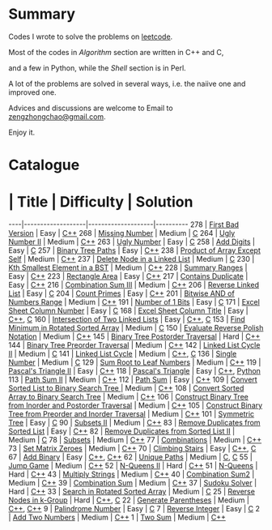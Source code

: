 # Summary
Codes I wrote to solve the problems on [leetcode](https://leetcode.com/).

Most of the codes in *Algorithm* section are written in C++ and C, 

and a few in Python, while the *Shell* section is in Perl.

A lot of the problems are solved in several ways, i.e. the naiive one and improved one.

Advices and discussions are welcome to Email to zengzhongchao@gmail.com.

Enjoy it.

# Catalogue
 # |      Title        | Difficulty         |   Solution
----|-------------------|--------------------|----------
278 | [First Bad Version](https://leetcode.com/problems/first-bad-version/)    | Easy  | [C++](Algorithms/firstBadVersion.cpp)
268 | [Missing Number](https://leetcode.com/problems/missing-number/)    | Medium  | [C](Algorithms/missingNumber.c)
264 | [Ugly Number II](https://leetcode.com/problems/ugly-number-ii/)    | Medium  | [C++](Algorithms/nthUglyNumber.cpp)
263 | [Ugly Number](https://leetcode.com/problems/ugly-number/)    | Easy  | [C](Algorithms/isUgly.c)
258 | [Add Digits](https://leetcode.com/problems/add-digits/)    | Easy  | [C](Algorithms/addDigits.c)
257 | [Binary Tree Paths](https://leetcode.com/problems/binary-tree-paths/)    | Easy  | [C++](Algorithms/binaryTreePaths.cpp)
238 | [Product of Array Except Self](https://leetcode.com/problems/product-of-array-except-self/)    | Medium  | [C++](Algorithms/productExceptSelf.cpp)
237 | [Delete Node in a Linked List](https://leetcode.com/problems/delete-node-in-a-linked-list/)    | Medium  | [C](Algorithms/deleteNode.c)
230 | [Kth Smallest Element in a BST](https://leetcode.com/problems/kth-smallest-element-in-a-bst/)    | Medium  | [C++](Algorithms/kthSmallest.cpp)
228 | [Summary Ranges](https://leetcode.com/problems/summary-ranges/)    | Easy  | [C++](Algorithms/summaryRanges.cpp)
223 | [Rectangle Area](https://leetcode.com/problems/rectangle-area/)    | Easy  | [C++](Algorithms/computeArea.cpp)
217 | [Contains Duplicate](https://leetcode.com/problems/contains-duplicate/)    | Easy  | [C++](Algorithms/containsDuplicate.cpp)
216 | [Combination Sum III](https://leetcode.com/problems/combination-sum-iii/)    | Medium  | [C++](Algorithms/combinationSum3.cpp)
206 | [Reverse Linked List](https://leetcode.com/problems/reverse-linked-list/)    | Easy  | [C](Algorithms/reverseList.c)
204 | [Count Primes](https://leetcode.com/problems/count-primes/)    | Easy  | [C++](Algorithms/countPrimes.cpp)
201 | [Bitwise AND of Numbers Range](https://leetcode.com/problems/bitwise-and-of-numbers-range/)    | Medium  | [C++](Algorithms/rangeBitwiseAnd.cpp)
191 | [Number of 1 Bits](https://leetcode.com/problems/number-of-1-bits/)    | Easy  | [C](Algorithms/hammingWeight.c)
171 | [Excel Sheet Column Number](https://leetcode.com/problems/excel-sheet-column-number/)    | Easy  | [C](Algorithms/ExceltitleToNumber.c)
168 | [Excel Sheet Column Title](https://leetcode.com/problems/excel-sheet-column-title/)    | Easy  | [C++](Algorithms/ExcelconvertToTitle.cpp), [C](Algorithms/ExcelconvertToTitle.c)
160 | [Intersection of Two Linked Lists](https://leetcode.com/problems/intersection-of-two-linked-lists/)    | Easy  | [C++](Algorithms/ExcelconvertToTitle.cpp), [C](Algorithms/getIntersectionNode.c)
153 | [Find Minimum in Rotated Sorted Array](https://leetcode.com/problems/find-minimum-in-rotated-sorted-array/)    | Medium  | [C](Algorithms/findMin.c)
150 | [Evaluate Reverse Polish Notation](https://leetcode.com/problems/evaluate-reverse-polish-notation/)    | Medium  | [C++](Algorithms/evalRPN.cpp)
145 | [Binary Tree Postorder Traversal](https://leetcode.com/problems/binary-tree-postorder-traversal/)    | Hard  | [C++](Algorithms/postorderTraversal.cpp)
144 | [Binary Tree Preorder Traversal](https://leetcode.com/problems/binary-tree-preorder-traversal/)    | Medium  | [C++](Algorithms/preorderTraversal.cpp)
142 | [Linked List Cycle II](https://leetcode.com/problems/linked-list-cycle-ii/)    | Medium  | [C](Algorithms/detectCycle.c)
141 | [Linked List Cycle](https://leetcode.com/problems/linked-list-cycle/)    | Medium  | [C++](Algorithms/hasCycle.cpp), [C](Algorithms/hasCycle_fast_slow.c)
136 | [Single Number](https://leetcode.com/problems/single-number/)    | Medium  | [C](Algorithms/singleNumber.c)
129 | [Sum Root to Leaf Numbers](https://leetcode.com/problems/sum-root-to-leaf-numbers/)    | Medium  | [C++](Algorithms/sumNumbers.cpp)
119 | [Pascal's Triangle II](https://leetcode.com/problems/pascals-triangle-ii/)    | Easy  | [C++](Algorithms/getRow.cpp)
118 | [Pascal's Triangle](https://leetcode.com/problems/pascals-triangle/)    | Easy  | [C++](Algorithms/Pascal_Triangle.cpp), [Python](Algorithms/Pascal_Triangle.py)
113 | [Path Sum II](https://leetcode.com/problems/path-sum-ii/)    | Medium  | [C++](Algorithms/pathSum.cpp)
112 | [Path Sum](https://leetcode.com/problems/path-sum/)    | Easy  | [C++](Algorithms/hasPathSum.cpp)
109 | [Convert Sorted List to Binary Search Tree ](https://leetcode.com/problems/convert-sorted-list-to-binary-search-tree/)    | Medium  | [C++](Algorithms/sortedListToBST.cpp)
108 | [Convert Sorted Array to Binary Search Tree](https://leetcode.com/problems/convert-sorted-array-to-binary-search-tree/)    | Medium  | [C++](Algorithms/sortedArrayToBST.cpp)
106 | [Construct Binary Tree from Inorder and Postorder Traversal](https://leetcode.com/problems/construct-binary-tree-from-inorder-and-postorder-traversal/)    | Medium  | [C++](Algorithms/buildTree_inorder_postorder.cpp)
105 | [Construct Binary Tree from Preorder and Inorder Traversal](https://leetcode.com/problems/construct-binary-tree-from-preorder-and-inorder-traversal/)    | Medium  | [C++](Algorithms/buildTree.cpp)
101 | [Symmetric Tree](https://leetcode.com/problems/symmetric-tree/)    | Easy  | [C](Algorithms/isSymmetric.c)
90 | [Subsets II](https://leetcode.com/problems/subsets-ii/)    | Medium  | [C++](Algorithms/subsetsWithDup.cpp)
83 | [Remove Duplicates from Sorted List](https://leetcode.com/problems/remove-duplicates-from-sorted-list/)    | Easy  | [C++](Algorithms/deleteDuplicates.cpp)
82 | [Remove Duplicates from Sorted List II](https://leetcode.com/problems/remove-duplicates-from-sorted-list-ii/)    | Medium  | [C](Algorithms/deleteDuplicates2.c)
78 | [Subsets](https://leetcode.com/problems/subsets/)    | Medium  | [C++](Algorithms/subsets.cpp)
77 | [Combinations](https://leetcode.com/problems/combinations/)    | Medium  | [C++](Algorithms/combine.cpp)
73 | [Set Matrix Zeroes](https://leetcode.com/problems/set-matrix-zeroes/)    | Medium  | [C++](Algorithms/setZeroes.cpp)
70 | [Climbing Stairs](https://leetcode.com/problems/climbing-stairs/)    | Easy  | [C++](Algorithms/climbStairs.cpp), [C](Algorithms/climbStairs.c)
67 | [Add Binary](https://leetcode.com/problems/add-binary/)    | Easy  | [C++](Algorithms/climbStairs.cpp), [C++](Algorithms/addBinary.cpp)
62 | [Unique Paths](https://leetcode.com/problems/unique-paths/)    | Medium  | [C](Algorithms/climbStairs.cpp), [C](Algorithms/uniquePaths.c)
55 | [Jump Game](https://leetcode.com/problems/jump-game/)    | Medium  | [C++](Algorithms/canJump.cpp)
52 | [N-Queens II](https://leetcode.com/problems/n-queens-ii/)    | Hard  | [C++](Algorithms/totalNQueens.cpp)
51 | [N-Queens](https://leetcode.com/problems/n-queens/)    | Hard  | [C++](Algorithms/solveNQueens.cpp)
43 | [Multiply Strings](https://leetcode.com/problems/multiply-strings/)    | Medium  | [C++](Algorithms/multiply.cpp)
40 | [Combination Sum2](https://leetcode.com/problems/combination-sum-ii/)  | Medium  | [C++](Algorithms/combinationSum2.cpp)
39 | [Combination Sum](https://leetcode.com/problems/combination-sum/)  | Medium  | [C++](Algorithms/combinationSum.cpp)
37 | [Sudoku Solver](https://leetcode.com/problems/sudoku-solver/)  | Hard  | [C++](Algorithms/solveSudoku.cpp)
33 | [Search in Rotated Sorted Array](https://leetcode.com/problems/search-in-rotated-sorted-array/)  | Medium  | [C](Algorithms/search.c)
25 | [Reverse Nodes in k-Group](https://leetcode.com/problems/reverse-nodes-in-k-group/)    | Hard  | [C++](Algorithms/reverseKGroup.cpp), [C](Algorithms/reverseKGroup.c)
22 | [Generate Parentheses](https://leetcode.com/problems/generate-parentheses/)    | Medium  | [C++](Algorithms/reverseKGroup.cpp), [C++](Algorithms/generateParenthesis.cpp)
9 | [Palindrome Number](https://leetcode.com/problems/palindrome-number/)    | Easy  | [C](Algorithms/isPalindrome_number.c)
7 | [Reverse Integer](https://leetcode.com/problems/reverse-integer/)    | Easy  | [C](Algorithms/reverse.c)
2 | [Add Two Numbers](https://leetcode.com/problems/add-two-numbers/)    | Medium  | [C++](Algorithms/addTwoNumbers.cpp)
1 | [Two Sum](https://leetcode.com/problems/two-sum/)    | Medium  | [C++](Algorithms/twoSum.cpp)
